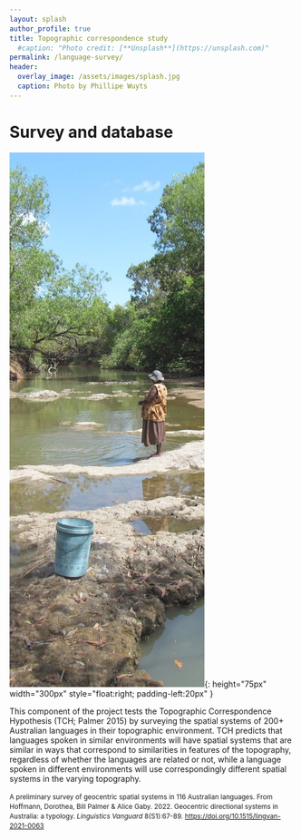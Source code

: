 ```yaml
---
layout: splash
author_profile: true
title: Topographic correspondence study
  #caption: "Photo credit: [**Unsplash**](https://unsplash.com)"
permalink: /language-survey/
header:
  overlay_image: /assets/images/splash.jpg
  caption: Photo by Phillipe Wuyts
---
```

# Survey and database

![](/assets/images/language-survey_cropped.jpg){: height="75px" width="300px" style="float:right; padding-left:20px" }

This component of the project tests the Topographic Correspondence Hypothesis (TCH; Palmer 2015) by surveying the spatial systems of 200+ Australian languages in their topographic environment. TCH predicts that languages spoken in similar environments will have spatial systems that are similar in ways that correspond to similarities in features of the topography, regardless of whether the languages are related or not, while a language spoken in different environments will use correspondingly different spatial systems in the varying topography.

<small> A preliminary survey of geocentric spatial systems in 116 Australian languages. From Hoffmann, Dorothea, Bill Palmer & Alice Gaby. 2022. Geocentric directional systems in Australia: a typology. *Linguistics Vanguard* 8(S1):67-89. <https://doi.org/10.1515/lingvan-2021-0063> </small>

